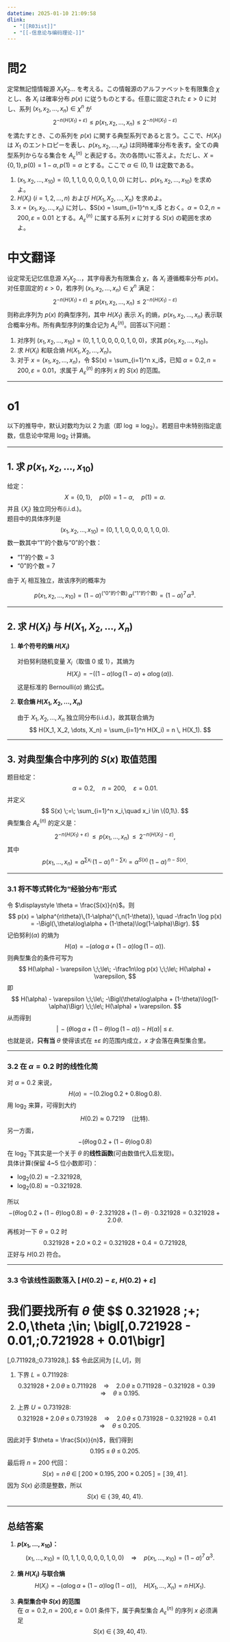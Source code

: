 ```yaml
---
datetime: 2025-01-10 21:09:58
dlink:
  - "[[R03ist]]"
  - "[[-信息论与编码理论-]]"
---
```

# 問2
定常無記憶情報源 $X_1X_2 \dots$ を考える。この情報源のアルファベットを有限集合 $\chi$ とし、各 $X_i$ は確率分布 $p(x)$ に従うものとする。任意に固定された $\varepsilon > 0$ に対し、系列 $(x_1, x_2, \dots, x_n) \in \chi^n$ が
$$
2^{-n(H(X_1)+\varepsilon)} \leq p(x_1, x_2, \dots, x_n) \leq 2^{-n(H(X_1)-\varepsilon)}
$$
を満たすとき、この系列を $p(x)$ に関する典型系列であると言う。ここで、$H(X_1)$ は $X_1$ のエントロピーを表し、$p(x_1, x_2, \dots, x_n)$ は同時確率分布を表す。全ての典型系列からなる集合を $A_\varepsilon^{(n)}$ と表記する。次の各問いに答えよ。ただし、$X = \{0, 1\}, p(0) = 1 - \alpha, p(1) = \alpha$ とする。ここで $\alpha \in (0, 1)$ は定数である。

1. $(x_1, x_2, \dots, x_{10}) = (0, 1, 1, 0, 0, 0, 0, 1, 0, 0)$ に対し、$p(x_1, x_2, \dots, x_{10})$ を求めよ。
2. $H(X_i)$ ($i = 1, 2, \dots, n$) および $H(X_1, X_2, \dots, X_n)$ を求めよ。
3. $x = (x_1, x_2, \dots, x_n)$ に対し、$S(x) = \sum_{i=1}^n x_i$ とおく。$\alpha = 0.2, n = 200, \varepsilon = 0.01$ とする。$A_\varepsilon^{(n)}$ に属する系列 $x$ に対する $S(x)$ の範囲を求めよ。

# 中文翻译
设定常无记忆信息源 $X_1X_2 \dots$，其字母表为有限集合 $\chi$，各 $X_i$ 遵循概率分布 $p(x)$。对任意固定的 $\varepsilon > 0$，若序列 $(x_1, x_2, \dots, x_n) \in \chi^n$ 满足：
$$
2^{-n(H(X_1)+\varepsilon)} \leq p(x_1, x_2, \dots, x_n) \leq 2^{-n(H(X_1)-\varepsilon)}
$$
则称此序列为 $p(x)$ 的典型序列，其中 $H(X_1)$ 表示 $X_1$ 的熵，$p(x_1, x_2, \dots, x_n)$ 表示联合概率分布。所有典型序列的集合记为 $A_\varepsilon^{(n)}$。回答以下问题：
1. 对序列 $(x_1, x_2, \dots, x_{10}) = (0, 1, 1, 0, 0, 0, 0, 1, 0, 0)$，求其 $p(x_1, x_2, \dots, x_{10})$。
2. 求 $H(X_i)$ 和联合熵 $H(X_1, X_2, \dots, X_n)$。
3. 对于 $x = (x_1, x_2, \dots, x_n)$，令 $S(x) = \sum_{i=1}^n x_i$，已知 $\alpha = 0.2, n = 200, \varepsilon = 0.01$，求属于 $A_\varepsilon^{(n)}$ 的序列 $x$ 的 $S(x)$ 的范围。

---
# o1

以下的推导中，默认对数均为以 2 为底（即 $\log \equiv \log_2$）。若题目中未特别指定底数，信息论中常用 $\log_2$ 计算熵。

---

## 1.  求 $\displaystyle p(x_1, x_2, \dots, x_{10})$

给定：
$$
X = \{0,1\},\quad p(0) = 1 - \alpha,\quad p(1) = \alpha.
$$
并且 $\{X_i\}$ 独立同分布(i.i.d.)。  
题目中的具体序列是
$$
(x_1, x_2, \dots, x_{10}) 
= (0,\,1,\,1,\,0,\,0,\,0,\,0,\,1,\,0,\,0).
$$
数一数其中“1”的个数与“0”的个数：

- “1”的个数 = 3
- “0”的个数 = 7

由于 $X_i$ 相互独立，故该序列的概率为
$$
p(x_1,x_2,\dots,x_{10}) 
= (1-\alpha)^{\text{(“0”的个数)}} \,\alpha^{\text{(“1”的个数)}}
= (1-\alpha)^{7} \,\alpha^{3}.
$$

---

## 2.  求 $H(X_i)$ 与 $H(X_1, X_2, \dots, X_n)$

1. **单个符号的熵 $H(X_i)$**

   对伯努利随机变量 $X_i$（取值 0 或 1），其熵为
   $$
   H(X_i) 
   = -\bigl((1-\alpha)\log(1-\alpha) + \alpha\log(\alpha)\bigr).
   $$
   这是标准的 Bernoulli($\alpha$) 熵公式。

2. **联合熵 $H(X_1, X_2, \dots, X_n)$**

   由于 $X_1, X_2, \dots, X_n$ 独立同分布(i.i.d.)，故其联合熵为
   $$
   H(X_1, X_2, \dots, X_n)
   = \sum_{i=1}^n H(X_i)
   = n \, H(X_1).
   $$

---

## 3.  对典型集合中序列的 $S(x)$ 取值范围

题目给定：
$$
\alpha = 0.2,\quad n = 200,\quad \varepsilon = 0.01.
$$
并定义
$$
S(x) \;=\; \sum_{i=1}^n x_i,\quad
x_i \in \{0,1\}.
$$
典型集合 $A_\varepsilon^{(n)}$ 的定义是：  
$$
2^{-n\bigl(H(X_1)+\varepsilon\bigr)} 
\;\;\le\;\; p(x_1,\dots,x_n) 
\;\;\le\;\; 2^{-n\bigl(H(X_1)-\varepsilon\bigr)},
$$
其中  
$$
p(x_1,\dots,x_n) 
= \alpha^{\sum x_i}\,(1-\alpha)^{\,n-\sum x_i}
= \alpha^{S(x)}\,(1-\alpha)^{\,n - S(x)}.
$$

---
### 3.1  将不等式转化为“经验分布”形式

令 $\displaystyle \theta = \frac{S(x)}{n}$。则  
$$
p(x) 
= \alpha^{n\theta}\,(1-\alpha)^{\,n(1-\theta)},
\quad
-\frac1n \log p(x) 
= -\Bigl(\,\theta\log\alpha + (1-\theta)\log(1-\alpha)\Bigr).
$$
记伯努利($\alpha$) 的熵为
$$
H(\alpha) 
= -\bigl(\alpha\log \alpha + (1-\alpha)\log(1-\alpha)\bigr).
$$
则典型集合的条件可写为
$$
H(\alpha) - \varepsilon 
\;\;\le\;
-\frac1n\log p(x)
\;\;\le\;
H(\alpha) + \varepsilon,
$$
即
$$
H(\alpha) - \varepsilon 
\;\;\le\;
-\Bigl(\theta\log\alpha + (1-\theta)\log(1-\alpha)\Bigr)
\;\;\le\;
H(\alpha) + \varepsilon.
$$
从而得到
$$
\bigl|\, -(\theta\log\alpha + (1-\theta)\log(1-\alpha)) \;-\; H(\alpha)\bigr|
\;\le\; 
\varepsilon.
$$
也就是说，**只有当** $\theta$ 使得该式在 $\pm \varepsilon$ 的范围内成立，$x$ 才会落在典型集合里。

---

### 3.2  在 $\alpha = 0.2$ 时的线性化简

对 $\alpha = 0.2$ 来说，  
$$
H(\alpha) 
= -\bigl(0.2\log 0.2 + 0.8\log 0.8\bigr).
$$
用 $\log_2$ 来算，可得到大约
$$
H(0.2) \approx 0.7219\quad (\text{比特}).
$$
另一方面，  
$$
-\bigl(\theta\log 0.2 + (1-\theta)\log 0.8\bigr)
$$
在 $\log_2$ 下其实是一个关于 $\theta$ 的**线性函数**(可由数值代入后发现)。  
具体计算(保留 4~5 位小数即可)：
- $\log_2 (0.2) \approx -2.321928$,
- $\log_2 (0.8) \approx -0.321928$.

所以
$$
-\bigl(\theta\log 0.2 + (1-\theta)\log 0.8\bigr)
= \theta\cdot 2.321928 \;+\; (1-\theta)\cdot 0.321928
= 0.321928 \;+\; 2.0\,\theta.
$$
再核对一下 $\theta=0.2$ 时
$$
0.321928 \;+\; 2.0\times 0.2 
= 0.321928 + 0.4 
= 0.721928,
$$
正好与 $H(0.2)$ 符合。

---

### 3.3  令该线性函数落入 $[\,H(0.2)-\varepsilon,\;H(0.2)+\varepsilon]$

我们要找所有 $\theta$ 使
$$
0.321928 \;+\; 2.0\,\theta 
\;\in\; 
\bigl[\,0.721928 - 0.01,\;0.721928 + 0.01\bigr]
= 
[\,0.711928,\;0.731928\,].
$$
令此区间为 $[\,L, U]$，则

1. 下界 $L = 0.711928$:
   $$
   0.321928 + 2.0\,\theta \;\ge\; 0.711928
   \quad\Longrightarrow\quad
   2.0\,\theta \;\ge\; 0.711928 - 0.321928 = 0.39
   \quad\Longrightarrow\quad
   \theta \;\ge\; 0.195.
   $$

2. 上界 $U = 0.731928$:
   $$
   0.321928 + 2.0\,\theta \;\le\; 0.731928
   \quad\Longrightarrow\quad
   2.0\,\theta \;\le\; 0.731928 - 0.321928 = 0.41
   \quad\Longrightarrow\quad
   \theta \;\le\; 0.205.
   $$

因此对于 $\theta = \frac{S(x)}{n}$，我们得到
$$
0.195 \;\le\; \theta \;\le\; 0.205.
$$
最后将 $n = 200$ 代回：
$$
S(x) = n\,\theta 
\;\in\; [\,200 \times 0.195,\;200 \times 0.205\,]
= [\,39,\;41\,].
$$
因为 $S(x)$ 必须是整数，所以
$$
S(x) \in \{\,39,\;40,\;41\}.
$$

---

## 总结答案

1. **$p(x_1,\dots,x_{10})$：**  
   $$
   (x_1,\dots,x_{10}) = (0,1,1,0,0,0,0,1,0,0)
   \quad\Longrightarrow\quad
   p(x_1,\dots,x_{10})
   = (1-\alpha)^7 \,\alpha^3.
   $$

2. **熵 $H(X_i)$ 与联合熵**  
   $$
   H(X_i) 
   = -\bigl(\alpha\log \alpha + (1-\alpha)\log (1-\alpha)\bigr), 
   \quad
   H\bigl(X_1, \dots, X_n\bigr)
   = n\,H(X_1).
   $$

3. **典型集合中 $S(x)$ 的范围**  
   在 $\alpha=0.2, n=200, \varepsilon=0.01$ 条件下，属于典型集合 $A_\varepsilon^{(n)}$ 的序列 $x$ 必须满足
   $$
   S(x) \;\in\; \{\,39,\,40,\,41\}.
   $$
